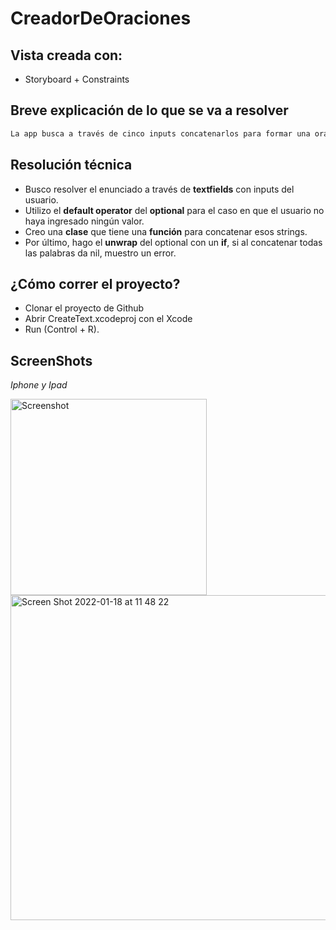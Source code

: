 # CreadorDeOraciones

## Vista creada con:
- Storyboard + Constraints

## Breve explicación de lo que se va a resolver

```bash
La app busca a través de cinco inputs concatenarlos para formar una oración.
```

## Resolución técnica

- Busco resolver el enunciado a través de **textfields** con inputs del usuario. 
- Utilizo el **default operator** del **optional** para el caso en que el usuario no haya ingresado ningún valor.
- Creo una **clase** que tiene una **función** para concatenar esos strings.
- Por último, hago el **unwrap** del optional con un **if**, si al concatenar todas las palabras da nil, muestro un error.

## ¿Cómo correr el proyecto?

- Clonar el proyecto de Github
- Abrir CreateText.xcodeproj con el Xcode 
- Run (Control + R).

## ScreenShots
*Iphone y Ipad*

<img width="314" alt="Screenshot" src="https://user-images.githubusercontent.com/91626112/149995822-941eaa51-c6a6-47ff-aaf4-b54dfa8dd976.png">    <img width="520" alt="Screen Shot 2022-01-18 at 11 48 22" src="https://user-images.githubusercontent.com/91626112/149995910-aef7aeec-9ad6-4a13-aab5-b562a919b48d.png"> 



